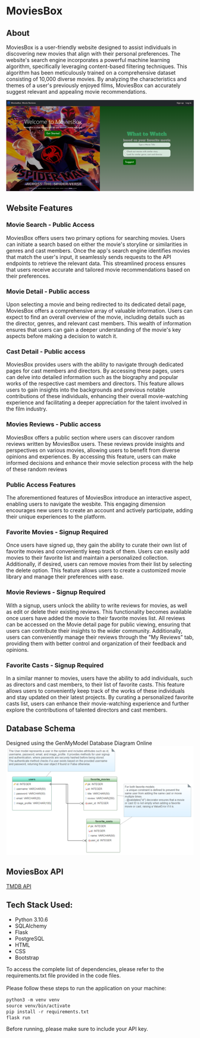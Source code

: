 # MoviesBox

## About
MoviesBox is a user-friendly website designed to assist individuals in discovering new movies that align with their personal preferences. The website's search engine incorporates a powerful machine learning algorithm, specifically leveraging content-based filtering techniques. This algorithm has been meticulously trained on a comprehensive dataset consisting of 10,000 diverse movies. By analyzing the characteristics and themes of a user's previously enjoyed films, MoviesBox can accurately suggest relevant and appealing movie recommendations.

![MoviesBox-homepage](readme-images/MoviesBox-homepage.PNG)

## Website Features
### Movie Search - Public Access
MoviesBox offers users two primary options for searching movies. Users can initiate a search based on either the movie's storyline or similarities in genres and cast members. Once the app's search engine identifies movies that match the user's input, it seamlessly sends requests to the API endpoints to retrieve the relevant data. This streamlined process ensures that users receive accurate and tailored movie recommendations based on their preferences.

### Movie Detail - Public access
Upon selecting a movie and being redirected to its dedicated detail page, MoviesBox offers a comprehensive array of valuable information. Users can expect to find an overall overview of the movie, including details such as the director, genres, and relevant cast members. This wealth of information ensures that users can gain a deeper understanding of the movie's key aspects before making a decision to watch it. 

### Cast Detail - Public access
MoviesBox provides users with the ability to navigate through dedicated pages for cast members and directors. By accessing these pages, users can delve into detailed information such as the biography and popular works of the respective cast members and directors. This feature allows users to gain insights into the backgrounds and previous notable contributions of these individuals, enhancing their overall movie-watching experience and facilitating a deeper appreciation for the talent involved in the film industry.

### Movies Reviews - Public access
MoviesBox offers a public section where users can discover random reviews written by MoviesBox users. These reviews provide insights and perspectives on various movies, allowing users to benefit from diverse opinions and experiences. By accessing this feature, users can make informed decisions and enhance their movie selection process with the help of these random reviews

### Public Access Features
The aforementioned features of MoviesBox introduce an interactive aspect, enabling users to navigate the wesbite. This engaging dimension encourages new users to create an account and actively participate, adding their unique experiences to the platform.

### Favorite Movies - Signup Required
Once users have signed up, they gain the ability to curate their own list of favorite movies and conveniently keep track of them. Users can easily add movies to their favorite list and maintain a personalized collection. Additionally, if desired, users can remove movies from their list by selecting the delete option. This feature allows users to create a customized movie library and manage their preferences with ease.

### Movie Reviews - Signup Required
With a signup, users unlock the ability to write reviews for movies, as well as edit or delete their existing reviews. This functionality becomes available once users have added the movie to their favorite movies list. All reviews can be accessed on the Movie detail page for public viewing, ensuring that users can contribute their insights to the wider community. Additionally, users can conveniently manage their reviews through the "My Reviews" tab, providing them with better control and organization of their feedback and opinions.

### Favorite Casts - Signup Required
In a similar manner to movies, users have the ability to add individuals, such as directors and cast members, to their list of favorite casts. This feature allows users to conveniently keep track of the works of these individuals and stay updated on their latest projects. By curating a personalized favorite casts list, users can enhance their movie-watching experience and further explore the contributions of talented directors and cast members.

## Database Schema
Designed using the GenMyModel Database Diagram Online 
![MoviesBox-schema](readme-images/MoviesBox-schema.PNG)

## MoviesBox API
[TMDB API](https://developer.themoviedb.org/reference/intro/getting-started)

## Tech Stack Used:
* Python 3.10.6
* SQLAlchemy
* Flask
* PostgreSQL
* HTML
* CSS
* Bootstrap
  
To access the complete list of dependencies, please refer to the requirements.txt file provided in the code files.<br/>
<br/>
Please follow these steps to run the application on your machine:

    python3 -m venv venv
    source venv/bin/activate
    pip install -r requirements.txt
    flask run
Before running, please make sure to include your API key.  